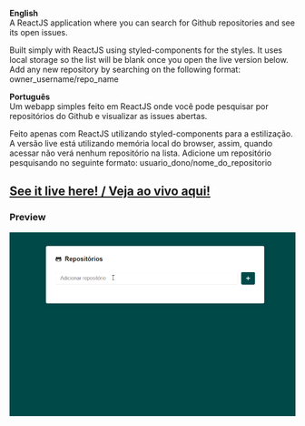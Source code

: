 **English**  
A ReactJS application where you can search for Github repositories and see its open issues.

Built simply with ReactJS using styled-components for the styles. It uses local storage so the list will be blank once you open the live version below. Add any new repository by searching on the following format: owner_username/repo_name  

**Português**  
Um webapp simples feito em ReactJS onde você pode pesquisar por repositórios do Github e visualizar as issues abertas.  

Feito apenas com ReactJS utilizando styled-components para a estilização. A versão live está utilizando memória local do browser, assim, quando acessar não verá nenhum repositório na lista. Adicione um repositório pesquisando no seguinte formato: usuario_dono/nome_do_repositorio  

## [See it live here! / Veja ao vivo aqui!](https://repo-issue-viewer.netlify.com/)  

### Preview
![preview](https://raw.githubusercontent.com/PooWoox/repo-issue-viewer/master/repo_issue_viewer_prev.gif)
